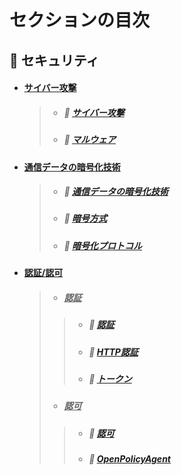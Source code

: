 # セクションの目次

## 🔐 セキュリティ

* #### <u>︎サイバー攻撃</u>
  > * ##### 📖 [︎サイバー攻撃](https://hiroki-it.github.io/tech-notebook-mkdocs/security/security_cyber_attacks.html)
  > * ##### 📖 [︎マルウェア](https://hiroki-it.github.io/tech-notebook-mkdocs/security/security_cyber_attacks_malware.html)
* #### <u>︎通信データの暗号化技術</u>
  > * ##### 📖 [︎通信データの暗号化技術](https://hiroki-it.github.io/tech-notebook-mkdocs/security/security_encryption_technology.html)
  > * ##### 📖 [︎暗号方式](https://hiroki-it.github.io/tech-notebook-mkdocs/security/security_encryption_technology_encryption_method.html)
  > * ##### 📖 [︎暗号化プロトコル](https://hiroki-it.github.io/tech-notebook-mkdocs/security/security_encryption_technology_encryption_protocol.html)
* #### <u>認証/認可</u>
  > * ##### <u>認証</u>
  > > * ##### 📖 [︎認証](https://hiroki-it.github.io/tech-notebook-mkdocs/security/security_auth_authentication.html)
  > > * ##### 📖 [︎HTTP認証](https://hiroki-it.github.io/tech-notebook-mkdocs/security/security_auth_authentication_http.html)
  > > * ##### 📖 [︎トークン](https://hiroki-it.github.io/tech-notebook-mkdocs/security/security_auth_authentication_token.html)
  > * ##### <u>認可</u>
  > > * ##### 📖 [︎認可](https://hiroki-it.github.io/tech-notebook-mkdocs/security/security_auth_authorization.html)
  > > * ##### 📖 [OpenPolicyAgent](https://hiroki-it.github.io/tech-notebook-mkdocs/security/security_auth_authorization_open_policy_agent.html)

<br>

